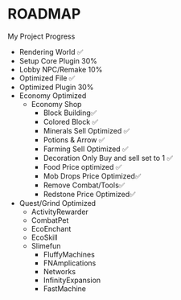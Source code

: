 # ROADMAP
My Project Progress
- Rendering World ✅
- Setup Core Plugin 30%
- Lobby NPC/Remake 10%
- Optimized File ✅
- Optimized Plugin 30%
- Economy Optimized
  - Economy Shop
    - Block Building✅
    - Colored Block ✅
    - Minerals Sell Optimized ✅
    - Potions & Arrow ✅
    - Farming Sell Optimized ✅
    - Decoration Only Buy and sell set to 1 ✅
    - Food Price optimized ✅
    - Mob Drops Price Optimized✅
    - Remove Combat/Tools✅
    - Redstone Price Optimized✅
- Quest/Grind Optimized
  - ActivityRewarder
  - CombatPet
  - EcoEnchant
  - EcoSkill
  - Slimefun
    - FluffyMachines
    - FNAmplications
    - Networks
    - InfinityExpansion
    - FastMachine
